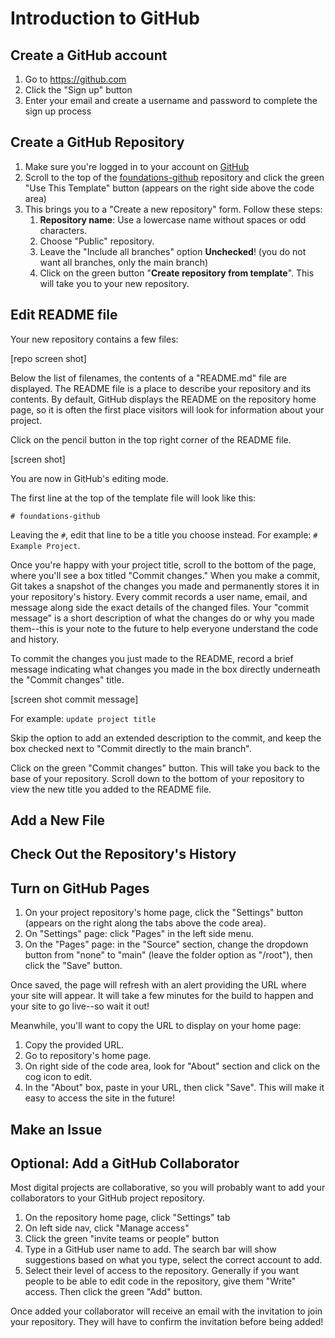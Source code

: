 # Introduction to GitHub

## Create a GitHub account

1. Go to <https://github.com>
2. Click the "Sign up" button
3. Enter your email and create a username and password to complete the sign up process

## Create a GitHub Repository
1. Make sure you're logged in to your account on [GitHub](https://github.com)
2. Scroll to the top of the [foundations-github](https://github.com/learn-static/foundations-github/) repository and click the green "Use This Template" button (appears on the right side above the code area)
4. This brings you to a "Create a new repository" form. Follow these steps:
    1. **Repository name**: Use a lowercase name without spaces or odd characters.
    2. Choose "Public" repository.
    3. Leave the "Include all branches" option **Unchecked**! (you do not want all branches, only the main branch)
    4. Click on the green button "**Create repository from template**". This will take you to your new repository.

## Edit README file

Your new repository contains a few files:

[repo screen shot]

Below the list of filenames, the contents of a "README.md" file are displayed.
The README file is a place to describe your repository and its contents.
By default, GitHub displays the README on the repository home page, so it is often the first place visitors will look for information about your project.

Click on the pencil button in the top right corner of the README file. 

[screen shot]

You are now in GitHub's editing mode.

The first line at the top of the template file will look like this:

```
# foundations-github

```

Leaving the `#`, edit that line to be a title you choose instead.
For example: `# Example Project`.

Once you're happy with your project title, scroll to the bottom of the page, where you'll see a box titled "Commit changes."
When you make a commit, Git takes a snapshot of the changes you made and permanently stores it in your repository's history.
Every commit records a user name, email, and message along side the exact details of the changed files. 
Your "commit message" is a short description of what the changes do or why you made them--this is your note to the future to help everyone understand the code and history.

To commit the changes you just made to the README, record a brief message indicating what changes you made in the box directly underneath the "Commit changes" title.

[screen shot commit message]

For example: `update project title`

Skip the option to add an extended description to the commit, and keep the box checked next to "Commit directly to the main branch".

Click on the green "Commit changes" button.
This will take you back to the base of your repository.
Scroll down to the bottom of your repository to view the new title you added to the README file.

## Add a New File

## Check Out the Repository's History

## Turn on GitHub Pages

1. On your project repository's home page, click the "Settings" button (appears on the right along the tabs above the code area).
2. On "Settings" page: click "Pages" in the left side menu.
3. On the "Pages" page: in the "Source" section, change the dropdown button from "none" to "main" (leave the folder option as "/root"), then click the "Save" button. 

Once saved, the page will refresh with an alert providing the URL where your site will appear. 
It will take a few minutes for the build to happen and your site to go live--so wait it out! 

Meanwhile, you'll want to copy the URL to display on your home page:

1. Copy the provided URL.
2. Go to repository's home page.
3. On right side of the code area, look for "About" section and click on the cog icon to edit. 
4. In the "About" box, paste in your URL, then click "Save". This will make it easy to access the site in the future!

## Make an Issue

## Optional: Add a GitHub Collaborator

Most digital projects are collaborative, so you will probably want to add your collaborators to your GitHub project repository.

1. On the repository home page, click "Settings" tab
2. On left side nav, click "Manage access"
3. Click the green "invite teams or people" button
4. Type in a GitHub user name to add. The search bar will show suggestions based on what you type, select the correct account to add.
5. Select their level of access to the repository. Generally if you want people to be able to edit code in the repository, give them "Write" access. Then click the green "Add" button.

Once added your collaborator will receive an email with the invitation to join your repository.
They will have to confirm the invitation before being added!